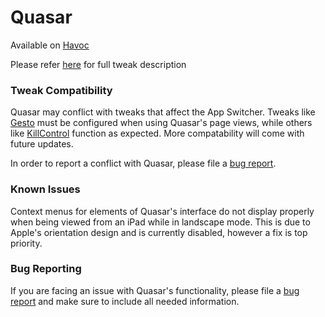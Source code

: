 # Quasar

Available on [Havoc](https://havoc.app)

Please refer [here](https://mtac.app/quasar) for full tweak description

### Tweak Compatibility

Quasar may conflict with tweaks that affect the App Switcher. Tweaks like [Gesto](https://repo.dynastic.co/package/gesto13) must be configured when using Quasar's page views, while others like [KillControl](https://repo.ginsu.dev/depiction/web/com.ginsu.killcontrol.html) function as expected. More compatability will come with future updates.

In order to report a conflict with Quasar, please file a [bug report](https://github.com/MTACS/Quasar/issues/new?assignees=MTACS&labels=bug&template=bug-report.md&title=%5BBUG%5D).

### Known Issues

Context menus for elements of Quasar's interface do not display properly when being viewed from an iPad while in landscape mode. This is due to Apple's orientation design and is currently disabled, however a fix is top priority.

### Bug Reporting

If you are facing an issue with Quasar's functionality, please file a [bug report](https://github.com/MTACS/Quasar/issues/new?assignees=MTACS&labels=bug&template=bug-report.md&title=%5BBUG%5D) and make sure to include all needed information. 
